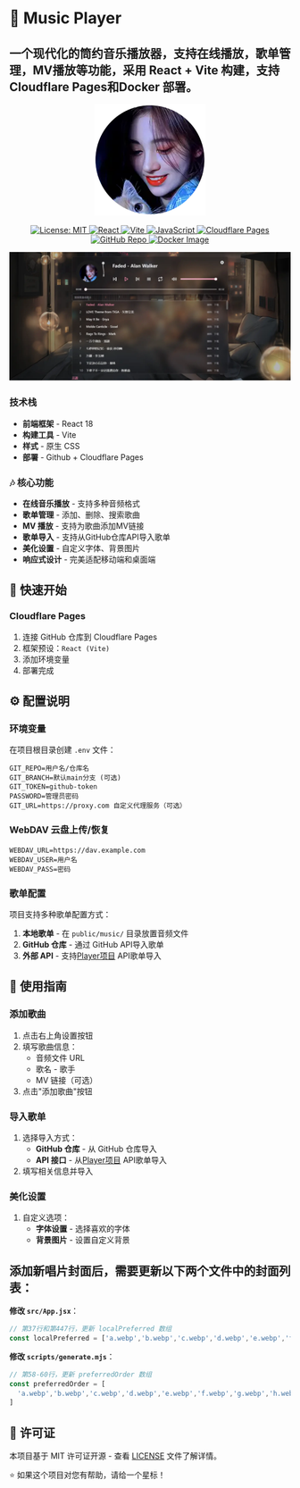 # 🎵 Music Player

## 一个现代化的筒约音乐播放器，支持在线播放，歌单管理，MV播放等功能，采用 React + Vite 构建，支持Cloudflare Pages和Docker 部署。

<p align="center">
  <img src="./zxlwq.webp" alt="logo" />
</p>

<p align="center">
  <a href="https://opensource.org/licenses/MIT">
    <img src="https://img.shields.io/badge/License-MIT-lightgrey.svg?logo=open-source-initiative&logoColor=lightgrey" alt="License: MIT">
  </a>
  <a href="https://reactjs.org/">
    <img src="https://img.shields.io/badge/React-18.3.1-lightblue.svg?logo=react&logoColor=61DAFB" alt="React">
  </a>
  <a href="https://vitejs.dev/">
    <img src="https://img.shields.io/badge/Vite-5.4.8-lightpurple.svg?logo=vite&logoColor=646CFF" alt="Vite">
  </a>
  <a href="https://www.javascript.com/">
    <img src="https://img.shields.io/badge/JavaScript-ES6-yellow.svg?logo=javascript&logoColor=F7DF1E" alt="JavaScript">
  </a>
  <a href="https://pages.cloudflare.com/">
    <img src="https://img.shields.io/badge/Cloudflare-Pages-orange.svg?logo=cloudflare&logoColor=F38020" alt="Cloudflare Pages">
  </a>
  <a href="https://github.com/zxlwq/music">
    <img src="https://img.shields.io/badge/GitHub-Repo-black.svg?logo=github&logoColor=white" alt="GitHub Repo">
  </a>
  <a href="https://hub.docker.com/r/zxlwq/music">
    <img src="https://img.shields.io/badge/Docker-Image-blue.svg?logo=docker&logoColor=2496ED" alt="Docker Image">
  </a>
</p>

![music](./music.webp)


### 技术栈

- **前端框架** - React 18
- **构建工具** - Vite
- **样式** - 原生 CSS
- **部署** - Github + Cloudflare Pages


### 🎶 核心功能
- **在线音乐播放** - 支持多种音频格式
- **歌单管理** - 添加、删除、搜索歌曲
- **MV 播放** - 支持为歌曲添加MV链接
- **歌单导入** - 支持从GitHub仓库API导入歌单
- **美化设置** - 自定义字体、背景图片
- **响应式设计** - 完美适配移动端和桌面端

## 🚀 快速开始

### Cloudflare Pages

1. 连接 GitHub 仓库到 Cloudflare Pages
2. 框架预设：`React (Vite)`
3. 添加环境变量
4. 部署完成

## ⚙️ 配置说明

### 环境变量

在项目根目录创建 `.env` 文件：

```env
GIT_REPO=用户名/仓库名
GIT_BRANCH=默认main分支 (可选) 
GIT_TOKEN=github-token
PASSWORD=管理员密码
GIT_URL=https://proxy.com 自定义代理服务（可选）
```
### WebDAV 云盘上传/恢复
```env
WEBDAV_URL=https://dav.example.com
WEBDAV_USER=用户名
WEBDAV_PASS=密码
```

### 歌单配置

项目支持多种歌单配置方式：

1. **本地歌单** - 在 `public/music/` 目录放置音频文件
2. **GitHub 仓库** - 通过 GitHub API导入歌单
3. **外部 API** - 支持[Player项目](https://github.com/zxlwq/Player) API歌单导入

## 🎵 使用指南

### 添加歌曲

1. 点击右上角设置按钮
2. 填写歌曲信息：
   - 音频文件 URL
   - 歌名 - 歌手
   - MV 链接（可选）
3. 点击"添加歌曲"按钮

### 导入歌单

1. 选择导入方式：
   - **GitHub 仓库** - 从 GitHub 仓库导入
   - **API 接口** - 从[Player项目](https://github.com/zxlwq/Player) API歌单导入
2. 填写相关信息并导入

### 美化设置

1. 自定义选项：
   - **字体设置** - 选择喜欢的字体
   - **背景图片** - 设置自定义背景

## 添加新唱片封面后，需要更新以下两个文件中的封面列表：

   **修改 `src/App.jsx`**：
   ```javascript
   // 第37行和第447行，更新 localPreferred 数组
   const localPreferred = ['a.webp','b.webp','c.webp','d.webp','e.webp','f.webp','g.webp','h.webp','i.webp','j.webp','k.webp','l.webp','m.webp','n.webp','o.webp','p.webp','q.webp','r.webp','s.webp','t.webp','u.webp','v.webp','w.webp','x.webp','y.webp','z.webp']
   ```

   **修改 `scripts/generate.mjs`**：
   ```javascript
   // 第58-60行，更新 preferredOrder 数组
   const preferredOrder = [
     'a.webp','b.webp','c.webp','d.webp','e.webp','f.webp','g.webp','h.webp','i.webp','j.webp','k.webp','l.webp','m.webp','n.webp','o.webp','p.webp','q.webp','r.webp','s.webp','t.webp','u.webp','v.webp','w.webp','x.webp','y.webp','z.webp'
   ]
   ```

## 📄 许可证

本项目基于 MIT 许可证开源 - 查看 [LICENSE](LICENSE) 文件了解详情。


⭐ 如果这个项目对您有帮助，请给一个星标！
